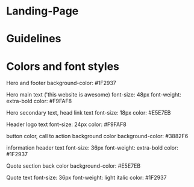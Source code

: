 # Landing-Page

# Guidelines

# Colors and font styles

Hero and footer
background-color: #1F2937

Hero main text ('this website is awesome)
font-size: 48px
font-weight: extra-bold
color: #F9FAF8

Hero secondary text, head link text
font-size: 18px
color: #E5E7EB

Header logo text
font-size: 24px
color: #F9FAF8

button color, call to action background color
background-color: #3882F6

information header text
font-size: 36px
font-weight: extra-bold
color: #1F2937

Quote section back color
background-color: #E5E7EB

Quote text
font-size: 36px
font-weight: light italic
color: #1F2937